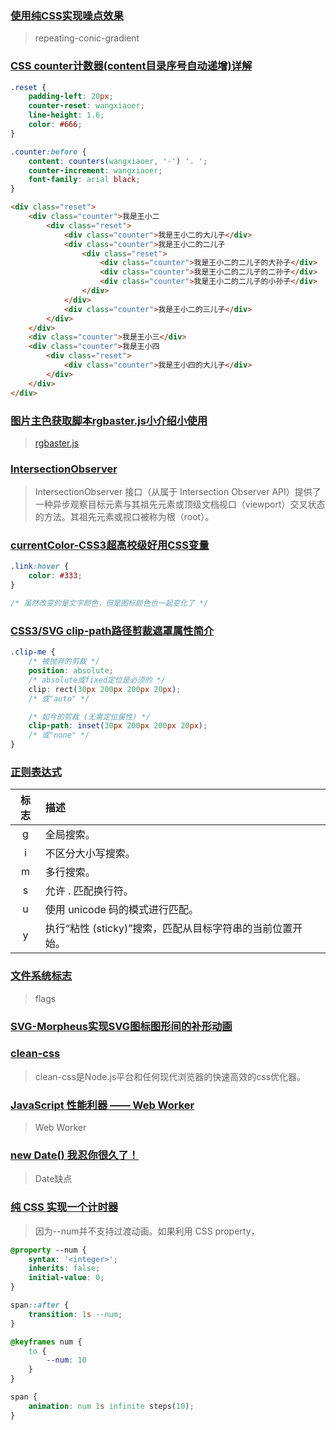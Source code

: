 ### [使用纯CSS实现噪点效果](https://www.zhangxinxu.com/wordpress/2023/06/css-noise/)

> repeating-conic-gradient

### [CSS counter计数器(content目录序号自动递增)详解](https://www.zhangxinxu.com/wordpress/2014/08/css-counters-automatic-number-content/)

```css
.reset {
    padding-left: 20px;
    counter-reset: wangxiaoer;
    line-height: 1.6;
    color: #666;
}

.counter:before {
    content: counters(wangxiaoer, '-') '. ';
    counter-increment: wangxiaoer;
    font-family: arial black;
}
```

```html
<div class="reset">
    <div class="counter">我是王小二
        <div class="reset">
            <div class="counter">我是王小二的大儿子</div>
            <div class="counter">我是王小二的二儿子
                <div class="reset">
                    <div class="counter">我是王小二的二儿子的大孙子</div>
                    <div class="counter">我是王小二的二儿子的二孙子</div>
                    <div class="counter">我是王小二的二儿子的小孙子</div>
                </div>
            </div>
            <div class="counter">我是王小二的三儿子</div>
        </div>
    </div>
    <div class="counter">我是王小三</div>
    <div class="counter">我是王小四
        <div class="reset">
            <div class="counter">我是王小四的大儿子</div>
        </div>
    </div>
</div>
```

### [图片主色获取脚本rgbaster.js小介绍小使用](https://www.zhangxinxu.com/wordpress/2014/08/image-dominant-color-get-rgbaster-js/)

> [rgbaster.js](https://github.com/briangonzalez/rgbaster.js)

### [IntersectionObserver](https://developer.mozilla.org/zh-CN/docs/Web/API/IntersectionObserver)

> IntersectionObserver 接口（从属于 Intersection Observer API）提供了一种异步观察目标元素与其祖先元素或顶级文档视口（viewport）交叉状态的方法。其祖先元素或视口被称为根（root）。

### [currentColor-CSS3超高校级好用CSS变量](https://www.zhangxinxu.com/wordpress/2014/10/currentcolor-css3-powerful-css-keyword/)

```css
.link:hover {
    color: #333;
}

/* 虽然改变的是文字颜色，但是图标颜色也一起变化了 */
```

### [CSS3/SVG clip-path路径剪裁遮罩属性简介](https://www.zhangxinxu.com/wordpress/2014/12/css3-svg-clip-path/)

```css
.clip-me {
    /* 被抛弃的剪裁 */
    position: absolute;
    /* absolute或fixed定位是必须的 */
    clip: rect(30px 200px 200px 20px);
    /* 或"auto" */

    /* 如今的剪裁 (无需定位属性) */
    clip-path: inset(30px 200px 200px 20px);
    /* 或"none" */
}
```

### [正则表达式](https://developer.mozilla.org/zh-CN/docs/Web/JavaScript/Guide/Regular_Expressions)

标志|描述
:-:|:-|
g|全局搜索。
i|不区分大小写搜索。
m|多行搜索。
s|允许 . 匹配换行符。
u|使用 unicode 码的模式进行匹配。
y|执行“粘性 (sticky)”搜索，匹配从目标字符串的当前位置开始。

### [文件系统标志](https://nodejs.cn/api/fs.html#%E6%96%87%E4%BB%B6%E7%B3%BB%E7%BB%9F%E6%A0%87%E5%BF%97)

> flags

### [SVG-Morpheus实现SVG图标图形间的补形动画](https://www.zhangxinxu.com/wordpress/2014/12/github-svg-morpheus-shape-path-free-transform/)

### [clean-css](https://github.com/clean-css/clean-css)

> clean-css是Node.js平台和任何现代浏览器的快速高效的css优化器。

### [JavaScript 性能利器 —— Web Worker](https://juejin.cn/post/6844903736238669837)

> Web Worker

### [new Date() 我忍你很久了！](https://juejin.cn/post/7221884988492382267)

> Date缺点

### [纯 CSS 实现一个计时器](https://mp.weixin.qq.com/s/CZQLEDUXktlpdUFRQzj79w)

> 因为--num并不支持过渡动画。如果利用 CSS property，

```css
@property --num {
    syntax: '<integer>';
    inherits: false;
    initial-value: 0;
}

span::after {
    transition: 1s --num;
}

@keyframes num {
    to {
        --num: 10
    }
}

span {
    animation: num 1s infinite steps(10);
}
```
